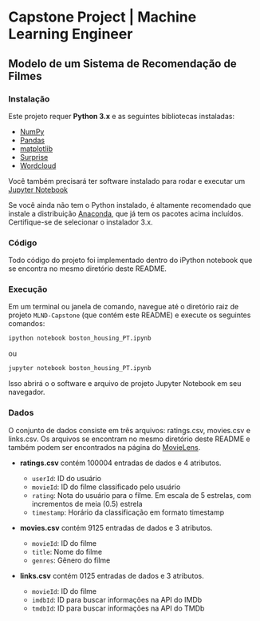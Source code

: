 # Capstone Project | Machine Learning Engineer
## Modelo de um Sistema de Recomendação de Filmes

### Instalação
Este projeto requer **Python 3.x** e as seguintes bibliotecas instaladas:

- [NumPy](http://www.numpy.org/)
- [Pandas](http://pandas.pydata.org)
- [matplotlib](http://matplotlib.org/)
- [Surprise](http://surprise.readthedocs.io/en/stable/index.html)
- [Wordcloud](https://amueller.github.io/word_cloud/)

Você também precisará ter software instalado para rodar e executar um [Jupyter Notebook](http://ipython.org/notebook.html)

Se você ainda não tem o Python instalado, é altamente recomendado que instale a distribuição [Anaconda](http://continuum.io/downloads), que já tem os pacotes acima incluídos. Certifique-se de selecionar o instalador 3.x.

### Código

Todo código do projeto foi implementado dentro do iPython notebook que se encontra no mesmo diretório deste README.

### Execução

Em um terminal ou janela de comando, navegue até o diretório raiz de projeto `MLND-Capstone` (que contém este README) e execute os seguintes comandos:

```bash
ipython notebook boston_housing_PT.ipynb
```  
ou
```bash
jupyter notebook boston_housing_PT.ipynb
```
Isso abrirá o o software e arquivo de projeto Jupyter Notebook em seu navegador.

### Dados
O conjunto de dados consiste em três arquivos: ratings.csv, movies.csv e links.csv. Os arquivos se encontram no mesmo diretório deste README e também podem ser encontrados na página do [MovieLens](https://grouplens.org/datasets/movielens/).

- **ratings.csv** contém 100004 entradas de dados e 4 atributos.
	- `userId`: ID do usuário
	- `movieId`: ID do filme classificado pelo usuário
	- `rating`: Nota do usuário para o filme. Em escala de 5 estrelas, com incrementos de meia (0.5) estrela
	- `timestamp`: Horário da classificação em formato timestamp

- **movies.csv** contém 9125 entradas de dados e 3 atributos.
	- `movieId`: ID do filme
	- `title`: Nome do filme
	- `genres`: Gênero do filme

- **links.csv**	contém 0125 entradas de dados e 3 atributos.
	- `movieId`: ID do filme
	- `imdbId`: ID para buscar informações na API do IMDb
	- `tmdbId`: ID para buscar informações na API do TMDb
